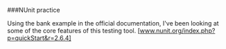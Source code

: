 ###NUnit practice

Using the bank example in the official documentation, I've been looking at some of the core features of this testing tool. [www.nunit.org/index.php?p=quickStart&r=2.6.4]

